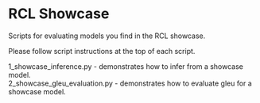 # RCL Showcase
Scripts for evaluating models you find in the RCL showcase.

Please follow script instructions at the top of each script.

1_showcase_inference.py - demonstrates how to infer from a showcase model.  
2_showcase_gleu_evaluation.py - demonstrates how to evaluate gleu for a showcase model.